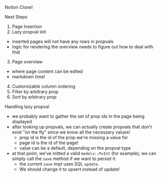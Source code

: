 Notion Clone!

Next Steps

1. Page Insertion
2. Lazy propval init
  - inserted pages will not have any rows in propvals
  - logic for rendering the overview needs to figure out how to deal with that
3. Page overview
  - where page content can be edited
  - markdown time!
4. Customizable column ordering
5. Filter by arbitrary prop
6. Sort by arbitrary prop

Handling lazy propval

- we probably want to gather the set of prop ids in the page being displayed
- after looking up propvals, we can actually create propvals that don't exist
  "on the fly" since we know all the necessary values!
  - prop id is the id of the prop we're missing a value for
  - page id is the id of the page!
  - value can be a default, depending on the propval type
- at that point, we've initted a valid `models::PvInt` (for example); we can
  simply call the `save` method if we want to persist it.
    - the current `save` impl uses SQL `update`.
    - We should change it to upsert instead of update!
